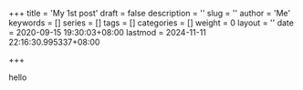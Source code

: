 +++
title = 'My 1st post'
draft = false
description = ''
slug = ''
author = 'Me'
keywords = []
series = []
tags = []
categories = []
weight = 0
layout = ''
date = 2020-09-15 19:30:03+08:00
lastmod = 2024-11-11 22:16:30.995337+08:00

+++


hello